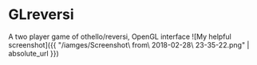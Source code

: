 # GLreversi
A two player game of othello/reversi, OpenGL interface
![My helpful screenshot]({{ "/iamges/Screenshot\ from\ 2018-02-28\ 23-35-22.png" | absolute_url }})
